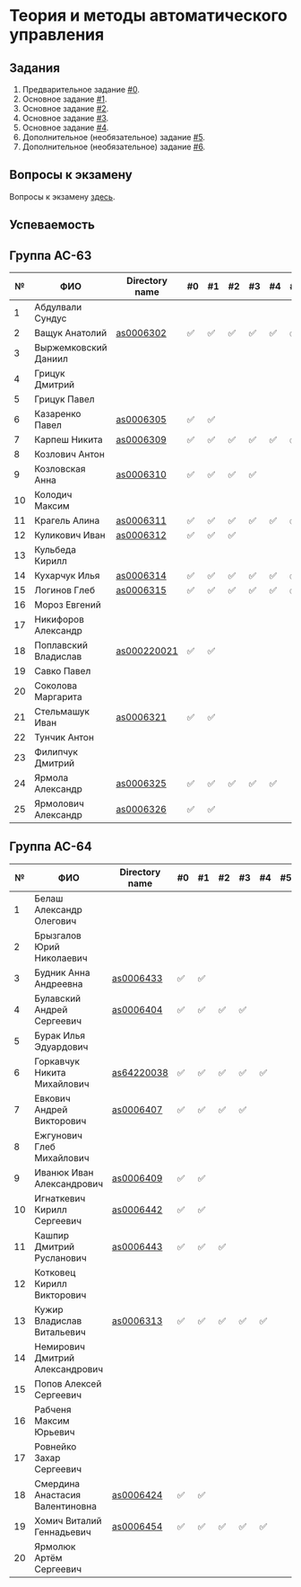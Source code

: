 # Теория и методы автоматического управления

## Задания

1. Предварительное задание [#0](./tasks/task_00/readme.md).
2. Основное задание [#1](./tasks/task_01/readme.md).
3. Основное задание [#2](./tasks/task_02/readme.md).
4. Основное задание [#3](./tasks/task_03/readme.md).
5. Основное задание [#4](./tasks/task_04/readme.md).
6. Дополнительное (необязательное) задание [#5](./tasks/task_05/readme.md).
7. Дополнительное (необязательное) задание [#6](./tasks/task_06/readme.md).

## Вопросы к экзамену

Вопросы к экзамену [здесь](./tasks/readme.md).

## Успеваемость

## Группа АС-63

| №  | ФИО                            | Directory name               | #0 | #1  | #2 | #3  | #4 | #5 | #6 | Рейтинг | Доклад |
|----|--------------------------------|------------------------------|----|-----|----|-----|----|----|----|---------|--------|
|1| Абдулвали Сундус|||||||||||
|2|Ващук Анатолий|[as0006302](./trunk/as0006302/)|:white_check_mark:|:white_check_mark:|:white_check_mark:|:white_check_mark:|:white_check_mark:|:white_check_mark:||||
|3|Выржемковский Даниил|||||||||||
|4|Грицук Дмитрий|||||||||||
|5|Грицук Павел|||||||||||
|6|Казаренко Павел|[as0006305](./trunk/as0006305/)|:white_check_mark:|:white_check_mark:||||||||
|7|Карпеш Никита|[as0006309](./trunk/as0006309/)|:white_check_mark:|:white_check_mark:|:white_check_mark:|:white_check_mark:|:white_check_mark:|:white_check_mark:|:white_check_mark:|||
|8|Козлович Антон|||||||||||
|9|Козловская Анна|[as0006310](./trunk/as0006310/)|:white_check_mark:|:white_check_mark:|:white_check_mark:|:white_check_mark:||||||
|10|Колодич Максим|||||||||||
|11|Крагель Алина|[as0006311](./trunk/as0006311/)|:white_check_mark:|:white_check_mark:|:white_check_mark:|:white_check_mark:|:white_check_mark:|:white_check_mark:|:white_check_mark:|||
|12|Куликович Иван|[as0006312](./trunk/as0006312/)|:white_check_mark:|:white_check_mark:|:white_check_mark:|||||||
|13|Кульбеда Кирилл|||||||||||
|14|Кухарчук Илья|[as0006314](trunk/as0006314)|:white_check_mark:|:white_check_mark:|:white_check_mark:|:white_check_mark:|:white_check_mark:|:white_check_mark:|:white_check_mark:|||
|15|Логинов Глеб|[as0006315](./trunk/as0006315/)|:white_check_mark:|:white_check_mark:|:white_check_mark:|:white_check_mark:|:white_check_mark:|:white_check_mark:|:white_check_mark:|||
|16|Мороз Евгений|||||||||||
|17|Никифоров Александр|||||||||||
|18|Поплавский Владислав|[as000220021](./trunk/as000220021/)|:white_check_mark:|:white_check_mark:||||||||
|19|Савко Павел|||||||||||
|20|Соколова Маргарита|||||||||||
|21|Стельмашук Иван|[as0006321](./trunk/as0006321/)|:white_check_mark:|:white_check_mark:||||||||||
|22|Тунчик Антон|||||||||||
|23|Филипчук Дмитрий|||||||||||
|24|Ярмола Александр|[as0006325](./trunk/as0006325/)|:white_check_mark:|:white_check_mark:|:white_check_mark:|:white_check_mark:|:white_check_mark:|||||
|25|Ярмолович Александр|[as0006326](./trunk/as0006326/)|:white_check_mark:|:white_check_mark:||||||||

## Группа АС-64

| №  | ФИО                            | Directory name               | #0 | #1  | #2 | #3  | #4 | #5 | #6 | Рейтинг | Доклад |
|----|--------------------------------|----------------------------- |----|-----|----|-----|----|----|----|---------|--------|
|1|Белаш Александр Олегович|||||||||||
|2|Брызгалов Юрий Николаевич|||||||||||
|3|Будник Анна Андреевна|[as0006433](./trunk/as0006433/)|:white_check_mark:|:white_check_mark:||||||||
|4|Булавский Андрей Сергеевич|[as0006404](./trunk/as0006404/)|:white_check_mark:|:white_check_mark:|:white_check_mark:|:white_check_mark:||||||
|5|Бурак Илья Эдуардович|||||||||||
|6|Горкавчук Никита Михайлович|[as64220038](./trunk/as64220038/)|:white_check_mark:|:white_check_mark:|:white_check_mark:|:white_check_mark:|:white_check_mark:|||||
|7|Евкович Андрей Викторович|[as0006407](./trunk/as0006407/)|:white_check_mark:|:white_check_mark:|:white_check_mark:|:white_check_mark:||||||
|8|Ежгунович Глеб Михайлович|||||||||||
|9|Иванюк Иван Александрович|[as0006409](./trunk/as0006409/)|:white_check_mark:|:white_check_mark:|||||||||
|10|Игнаткевич Кирилл Сергеевич|[as0006442](./trunk/as0006442)|:white_check_mark:|:white_check_mark:||||||||
|11|Кашпир Дмитрий Русланович|[as0006443](./trunk/as0006443/)|:white_check_mark:|:white_check_mark:|:white_check_mark:|||||||
|12|Котковец Кирилл Викторович|||||||||||
|13|Кужир Владислав Витальевич|[as0006313](./trunk/as0006413/)|:white_check_mark:|:white_check_mark:|:white_check_mark:|:white_check_mark:|:white_check_mark:|||||
|14|Немирович Дмитрий Александрович|||||||||||
|15|Попов Алексей Сергеевич|||||||||||
|16|Рабченя Максим Юрьевич|||||||||||
|17|Ровнейко Захар Сергеевич|||||||||||
|18|Смердина Анастасия Валентиновна|[as0006424](./trunk/as0006424/)|:white_check_mark:|:white_check_mark:||||||||
|19|Хомич Виталий Геннадьевич|[as0006454](./trunk/as0006454/)|:white_check_mark:|:white_check_mark:|:white_check_mark:|:white_check_mark:|:white_check_mark:|||||
|20|Ярмолюк Артём Сергеевич|||||||||||
